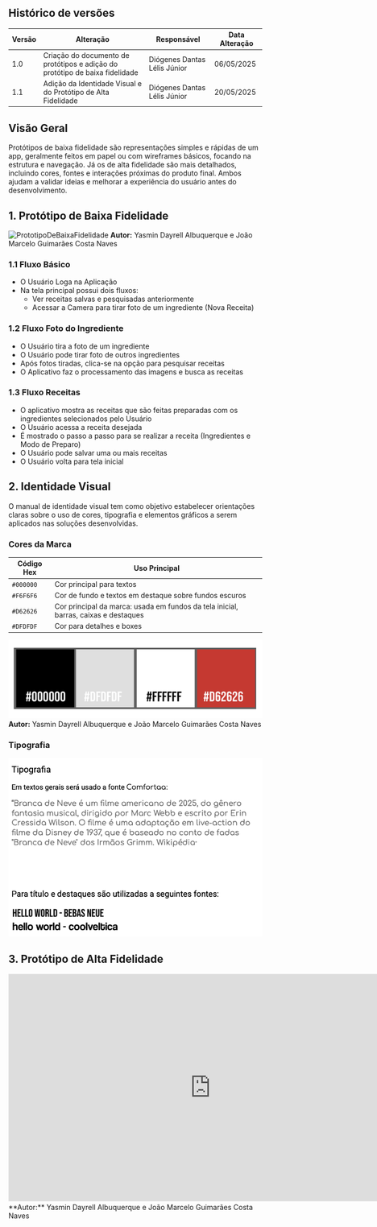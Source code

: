 ## Histórico de versões

| Versão | Alteração       | Responsável         | Data Alteração |
|--------|-----------------|---------------------|----------------|
| 1.0    | Criação do documento de protótipos e adição do protótipo de baixa fidelidade  | Diógenes Dantas Lélis Júnior | 06/05/2025 | 
| 1.1    | Adição da Identidade Visual e do Protótipo de Alta Fidelidade  | Diógenes Dantas Lélis Júnior | 20/05/2025 | 

## Visão Geral
Protótipos de baixa fidelidade são representações simples e rápidas de um app, geralmente feitos em papel ou com wireframes básicos, focando na estrutura e navegação. Já os de alta fidelidade são mais detalhados, incluindo cores, fontes e interações próximas do produto final. Ambos ajudam a validar ideias e melhorar a experiência do usuário antes do desenvolvimento.

## 1. Protótipo de Baixa Fidelidade
![PrototipoDeBaixaFidelidade](../assets/prototipo/prototipo_baixa_fidelidade.png)
**Autor:** Yasmin Dayrell Albuquerque e João Marcelo Guimarães Costa Naves


### 1.1 Fluxo Básico
- O Usuário Loga na Aplicação
- Na tela principal possui dois fluxos:
    - Ver receitas salvas e pesquisadas anteriormente
    - Acessar a Camera para tirar foto de um ingrediente (Nova Receita)

### 1.2 Fluxo Foto do Ingrediente
- O Usuário tira a foto de um ingrediente
- O Usuário pode tirar foto de outros ingredientes
- Após fotos tiradas, clica-se na opção para pesquisar receitas
- O Aplicativo faz o processamento das imagens e busca as receitas

### 1.3 Fluxo Receitas
- O aplicativo mostra as receitas que são feitas preparadas com os ingredientes selecionados pelo Usuário
- O Usuário acessa a receita desejada
- É mostrado o passo a passo para se realizar a receita (Ingredientes e Modo de Preparo)
- O Usuário pode salvar uma ou mais receitas
- O Usuário volta para tela inicial

## 2. Identidade Visual
O manual de identidade visual tem como objetivo estabelecer orientações claras sobre o uso de cores, tipografia e elementos gráficos a serem aplicados nas soluções desenvolvidas.

### Cores da Marca

Código Hex | Uso Principal                                                                 |
|------------|--------------------------------------------------------------------------------|
| `#000000` | Cor principal para textos                                          |
| `#F6F6F6` | Cor de fundo e textos em destaque sobre fundos escuros             |
| `#D62626` | Cor principal da marca: usada em fundos da tela inicial, barras, caixas e destaques |
| `#DFDFDF` | Cor para detalhes e boxes                                          |

![Paleta de Cores](../assets/identidade_visual/cores.png)
**Autor:** Yasmin Dayrell Albuquerque e João Marcelo Guimarães Costa Naves

### Tipografia
![Tipografia](../assets/identidade_visual/tipografia.png)

## 3. Protótipo de Alta Fidelidade
<iframe style="border: 1px solid rgba(0, 0, 0, 0.1);" width="800" height="450" src="https://embed.figma.com/design/1alkHmYTmhEOupdVfDwOi7/Untitled?embed-host=share" allowfullscreen></iframe>
**Autor:** Yasmin Dayrell Albuquerque e João Marcelo Guimarães Costa Naves





